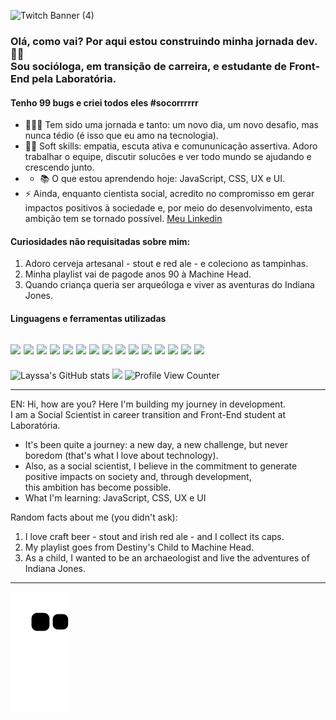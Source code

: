 ![Twitch Banner (4)](https://user-images.githubusercontent.com/72772467/166167852-4620c147-2405-4216-b61a-1fb0653c7301.gif)

### Olá, como vai? Por aqui estou construindo minha jornada dev. 🤘🏼 <br> Sou socióloga, em transição de carreira, e estudante de Front-End pela Laboratória. 
#### Tenho 99 bugs e criei todos eles #socorrrrrr 
- 👩🏽‍💻 Tem sido uma jornada e tanto: um novo dia, um novo desafio, mas nunca tédio (é isso que eu amo na tecnologia). <br>
- 💪🏼 Soft skills: empatia, escuta ativa e comununicação assertiva. Adoro trabalhar o equipe, discutir solucões e ver todo mundo se ajudando e crescendo junto.
- - 📚 O que estou aprendendo hoje: JavaScript, CSS, UX e UI. 
- ⚡️ Ainda, enquanto cientista social, acredito no compromisso em gerar impactos positivos à sociedade e, por meio do desenvolvimento, esta ambição tem se tornado possível. <a href="https://www.linkedin.com/in/layssaaragaob/" target="_blank">Meu Linkedin</a> <br>



#### Curiosidades não requisitadas sobre mim: 
 1. Adoro cerveja artesanal - stout e red ale - e coleciono as tampinhas. 
 2. Minha playlist vai de pagode anos 90 à Machine Head.
 3. Quando criança queria ser arqueóloga e viver as aventuras do Indiana Jones.  

#### Linguagens e ferramentas utilizadas 
<img src="https://img.shields.io/badge/JavaScript-F7DF1E?style=for-the-badge&logo=javascript&logoColor=black"> <img src="https://img.shields.io/badge/CSS3-1572B6?style=for-the-badge&logo=css3&logoColor=white"> <img src="https://img.shields.io/badge/HTML5-E34F26?style=for-the-badge&logo=html5&logoColor=white"> <img src="https://img.shields.io/badge/Node.js-43853D?style=for-the-badge&logo=node.js&logoColor=white"> <img src="https://img.shields.io/badge/React-20232A?style=for-the-badge&logo=react&logoColor=61DAFB"> <img src="https://img.shields.io/badge/GitHub-100000?style=for-the-badge&logo=github&logoColor=white"> <img src="https://img.shields.io/badge/GIT-E44C30?style=for-the-badge&logo=git&logoColor=white"> <img src="https://img.shields.io/badge/mac%20os-000000?style=for-the-badge&logo=apple&logoColor=white"> <img src="https://img.shields.io/badge/Jest-323330?style=for-the-badge&logo=Jest&logoColor=white"> <img src="https://img.shields.io/badge/Canva-%2300C4CC.svg?&style=for-the-badge&logo=Canva&logoColor=white"> <img src="https://img.shields.io/badge/Figma-F24E1E?style=for-the-badge&logo=figma&logoColor=white"> <img src="https://img.shields.io/badge/firebase-ffca28?style=for-the-badge&logo=firebase&logoColor=black"> <img src="https://img.shields.io/badge/npm-CB3837?style=for-the-badge&logo=npm&logoColor=white"> <img src="https://img.shields.io/badge/Visual_Studio-5C2D91?style=for-the-badge&logo=visual%20studio&logoColor=white"> <img src="https://img.shields.io/badge/eslint-3A33D1?style=for-the-badge&logo=eslint&logoColor=white">
---
![Layssa's GitHub stats](https://github-readme-stats.vercel.app/api?username=aragaolala&theme=tokyonight&show_icons=true)
<img align="" src="https://github-readme-stats.vercel.app/api/top-langs/?username=aragaolala&hide=html&layout=compact&theme=synthwave"/>
![Profile View Counter](https://komarev.com/ghpvc/?username=aragaolala)

 
---- 
EN: Hi, how are you? Here I'm building my journey in development. <br> I am a Social Scientist in career transition and Front-End student at Laboratória. <br>
- It's been quite a journey: a new day, a new challenge, but never boredom (that's what I love about technology). <br>
- Also, as a social scientist, I believe in the commitment to generate positive impacts on society and, through development, <br>
this ambition has become possible.
- What I'm learning: JavaScript, CSS, UX e UI

Random facts about me (you didn't ask):
1. I love craft beer - stout and irish red ale - and I collect its caps.
2. My playlist goes from Destiny's Child to Machine Head.
3. As a child, I wanted to be an archaeologist and live the adventures of Indiana Jones.
---



<!-- [![GitHub Streak](http://github-readme-streak-stats.herokuapp.com?user=aragaolala&hide_border=true&date_format=M%20j%5B%2C%20Y%5D&ring=6612DD&background=000000&border=DDDDDDAF&stroke=DDDDDD63&fire=DD3F3F&currStreakLabel=7CDD0A&sideNums=7CDD0A&dates=DDDDDD&sideLabels=6612DD)](https://git.io/streak-stats) -->

![Snake animation](https://github.com/aragaolala/aragaolala/blob/output/github-contribution-grid-snake.svg)



